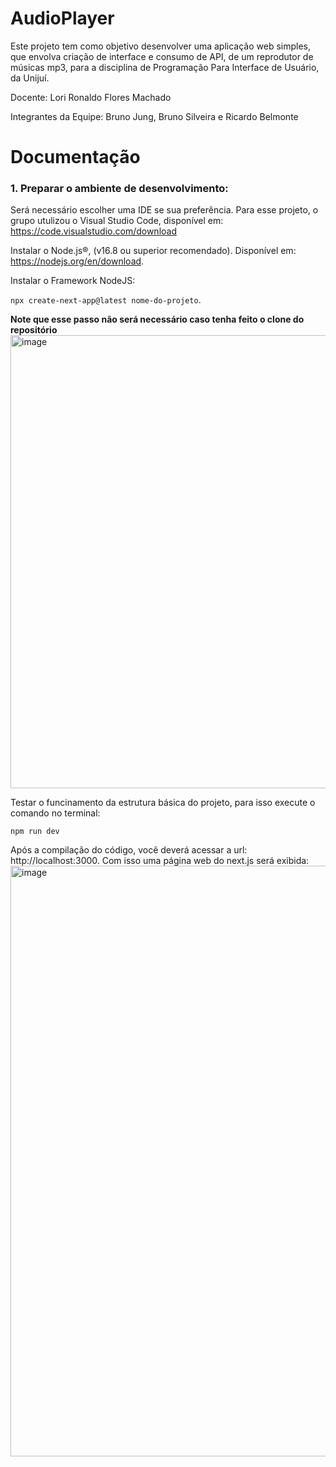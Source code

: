 # AudioPlayer
Este projeto tem como objetivo desenvolver uma aplicação web simples, que envolva criação de interface e consumo de API, de um reprodutor de músicas mp3, para a disciplina de Programação Para Interface de Usuário, da Unijuí.

Docente: Lori Ronaldo Flores Machado

Integrantes da Equipe: Bruno Jung, Bruno Silveira e Ricardo Belmonte


# Documentação

### 1. Preparar o ambiente de desenvolvimento:
Será necessário escolher uma IDE se sua preferência. Para esse projeto, o grupo utulizou o Visual Studio Code, disponível em: https://code.visualstudio.com/download

Instalar o Node.js®, (v16.8 ou superior recomendado). Disponível em: https://nodejs.org/en/download.

Instalar o Framework NodeJS: 

```npx create-next-app@latest nome-do-projeto```. 

**Note que esse passo não será necessário caso tenha feito o clone do repositório**
<img width="580" height="725" alt="image" src="https://github.com/user-attachments/assets/2798261a-477b-4fa5-b367-98da2d4958cd" />


Testar o funcinamento da estrutura básica do projeto, para isso execute o comando no terminal:

```npm run dev```

Após a compilação do código, você deverá acessar a url: http://localhost:3000. Com isso uma página web do next.js será exibida: 
<img width="1913" height="945" alt="image" src="https://github.com/user-attachments/assets/f5b9104e-19a2-40e5-ac77-23c4074f1ad7" />

